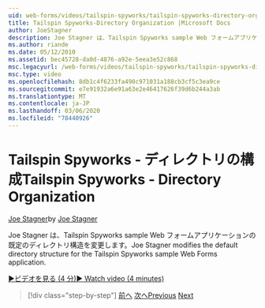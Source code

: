 ```yaml
---
uid: web-forms/videos/tailspin-spyworks/tailspin-spyworks-directory-organization
title: Tailspin Spyworks-Directory Organization |Microsoft Docs
author: JoeStagner
description: Joe Stagner は、Tailspin Spyworks sample Web フォームアプリケーションの既定のディレクトリ構造を変更します。
ms.author: riande
ms.date: 05/12/2010
ms.assetid: bec45728-da0d-4876-a92e-5eea3e52c868
msc.legacyurl: /web-forms/videos/tailspin-spyworks/tailspin-spyworks-directory-organization
msc.type: video
ms.openlocfilehash: 8db1c4f6233fa490c971031a188cb3cf5c3ea9ce
ms.sourcegitcommit: e7e91932a6e91a63e2e46417626f39d6b244a3ab
ms.translationtype: MT
ms.contentlocale: ja-JP
ms.lasthandoff: 03/06/2020
ms.locfileid: "78440926"
---
```

# <a name="tailspin-spyworks---directory-organization"></a><span data-ttu-id="ab3e4-103">Tailspin Spyworks - ディレクトリの構成</span><span class="sxs-lookup"><span data-stu-id="ab3e4-103">Tailspin Spyworks - Directory Organization</span></span>

<span data-ttu-id="ab3e4-104">[Joe Stagner](https://github.com/JoeStagner)</span><span class="sxs-lookup"><span data-stu-id="ab3e4-104">by [Joe Stagner](https://github.com/JoeStagner)</span></span>

<span data-ttu-id="ab3e4-105">Joe Stagner は、Tailspin Spyworks sample Web フォームアプリケーションの既定のディレクトリ構造を変更します。</span><span class="sxs-lookup"><span data-stu-id="ab3e4-105">Joe Stagner modifies the default directory structure for the Tailspin Spyworks sample Web Forms application.</span></span>

[<span data-ttu-id="ab3e4-106">&#9654;ビデオを見る (4 分)</span><span class="sxs-lookup"><span data-stu-id="ab3e4-106">&#9654; Watch video (4 minutes)</span></span>](https://channel9.msdn.com/Blogs/ASP-NET-Site-Videos/tailspin-spyworks-directory-organization)

> [!div class="step-by-step"]
> <span data-ttu-id="ab3e4-107">[前へ](tailspin-spyworks-intro-ui-and-edm.md)
> [次へ](tailspin-spyworks-category-menu.md)</span><span class="sxs-lookup"><span data-stu-id="ab3e4-107">[Previous](tailspin-spyworks-intro-ui-and-edm.md)
[Next](tailspin-spyworks-category-menu.md)</span></span>
